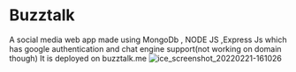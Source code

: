 # Buzztalk
A  social media web app made using MongoDb , NODE JS ,Express Js which has google authentication and chat engine support(not working on domain though)
It is deployed on buzztalk.me
![ice_screenshot_20220221-161026](https://user-images.githubusercontent.com/67965224/154939171-f10465d9-9e7e-4bda-b404-3bfafe208a25.png)
